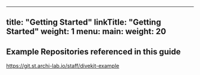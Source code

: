 
---
title: "Getting Started"
linkTitle: "Getting Started"
weight: 1
menu:
  main:
    weight: 20
---

## Example Repositories referenced in this guide
https://git.st.archi-lab.io/staff/divekit-example



